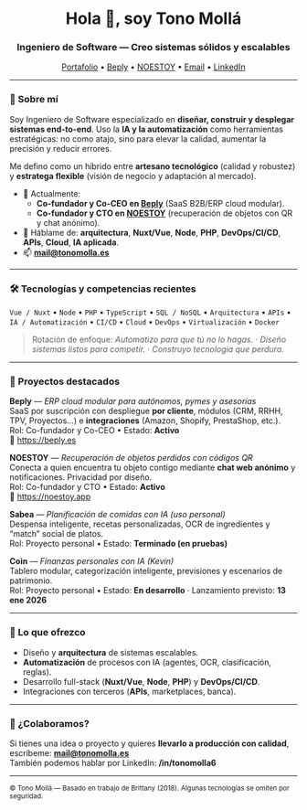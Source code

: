 <h1 align="center">Hola 👋, soy Tono Mollá</h1>
<h3 align="center">Ingeniero de Software — Creo sistemas sólidos y escalables</h3>

<p align="center">
  <a href="https://tonomolla.es">Portafolio</a> •
  <a href="https://beply.es">Beply</a> •
  <a href="https://noestoy.app">NOESTOY</a> •
  <a href="mailto:mail@tonomolla.es">Email</a> •
  <a href="https://linkedin.com/in/tonomolla6">LinkedIn</a>
</p>

---

### 🧭 Sobre mí
Soy Ingeniero de Software especializado en **diseñar, construir y desplegar sistemas end-to-end**. Uso la **IA y la automatización** como herramientas estratégicas: no como atajo, sino para elevar la calidad, aumentar la precisión y reducir errores.

Me defino como un híbrido entre **artesano tecnológico** (calidad y robustez) y **estratega flexible** (visión de negocio y adaptación al mercado).

- 🤝 Actualmente:
  - **Co-fundador y Co-CEO en [Beply](https://beply.es)** (SaaS B2B/ERP cloud modular).
  - **Co-fundador y CTO en [NOESTOY](https://noestoy.app)** (recuperación de objetos con QR y chat anónimo).
- 💬 Háblame de: **arquitectura**, **Nuxt/Vue**, **Node**, **PHP**, **DevOps/CI/CD**, **APIs**, **Cloud**, **IA aplicada**.
- 📫 **mail@tonomolla.es**

---

### 🛠️ Tecnologías y competencias recientes
`Vue / Nuxt` • `Node` • `PHP` • `TypeScript` • `SQL / NoSQL` • `Arquitectura` • `APIs`
• `IA / Automatización` • `CI/CD` • `Cloud` • `DevOps` • `Virtualización` • `Docker`

> Rotación de enfoque: *Automatizo para que tú no lo hagas.* · *Diseño sistemas listos para competir.* · *Construyo tecnología que perdura.*

---

### 🚀 Proyectos destacados
**Beply** — *ERP cloud modular para autónomos, pymes y asesorías*  
SaaS por suscripción con despliegue **por cliente**, módulos (CRM, RRHH, TPV, Proyectos…) e **integraciones** (Amazon, Shopify, PrestaShop, etc.).  
Rol: Co-fundador y Co-CEO • Estado: **Activo**  
🔗 https://beply.es

**NOESTOY** — *Recuperación de objetos perdidos con códigos QR*  
Conecta a quien encuentra tu objeto contigo mediante **chat web anónimo** y notificaciones. Privacidad por diseño.  
Rol: Co-fundador y CTO • Estado: **Activo**  
🔗 https://noestoy.app

**Sabea** — *Planificación de comidas con IA (uso personal)*  
Despensa inteligente, recetas personalizadas, OCR de ingredientes y “match” social de platos.  
Rol: Proyecto personal • Estado: **Terminado (en pruebas)**

**Coin** — *Finanzas personales con IA (Kevin)*  
Tablero modular, categorización inteligente, previsiones y escenarios de patrimonio.  
Rol: Proyecto personal • Estado: **En desarrollo** · Lanzamiento previsto: **13 ene 2026**

---

### 📌 Lo que ofrezco
- Diseño y **arquitectura** de sistemas escalables.
- **Automatización** de procesos con IA (agentes, OCR, clasificación, reglas).
- Desarrollo full-stack (**Nuxt/Vue**, **Node**, **PHP**) y **DevOps/CI/CD**.
- Integraciones con terceros (**APIs**, marketplaces, banca).

---

### 🤝 ¿Colaboramos?
Si tienes una idea o proyecto y quieres **llevarlo a producción con calidad**, escríbeme: **mail@tonomolla.es**  
También podemos hablar por LinkedIn: **/in/tonomolla6**

---

<sub>© Tono Mollá — Basado en trabajo de Brittany (2018). Algunas tecnologías se omiten por seguridad.</sub>
